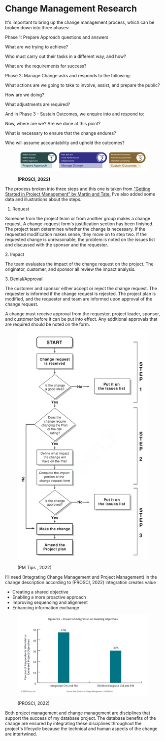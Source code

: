 # Change Management Research

It's important to bring up the change management process, which can be broken down into three phases:

&#x20;

Phase 1: Prepare Approach questions and answers

&#x20;

What are we trying to achieve?

Who must carry out their tasks in a different way, and how?

What are the requirements for success?

&#x20;

Phase 2: Manage Change asks and responds to the following:

&#x20;

What actions are we going to take to involve, assist, and prepare the public?

How are we doing?

What adjustments are required?

&#x20;

And in Phase 3 - Sustain Outcomes, we enquire into and respond to:

&#x20;

Now, where are we? Are we done at this point?

What is necessary to ensure that the change endures?

Who will assume accountability and uphold the outcomes?

<figure><img src=".gitbook/assets/a.png" alt=""><figcaption><p><strong>(PROSCI, 2022)</strong></p></figcaption></figure>

The process broken into three steps and this one is taken from ["Getting Started in Project Management" by Martin and Tate.](https://www.amazon.com/Getting-Started-Project-Management-Karen/dp/0471135038) I've also added some data and illustrations about the steps.

&#x20;

1. Request

Someone from the project team or from another group makes a change request. A change-request form's justification section has been finished. The project team determines whether the change is necessary. If the requested modification makes sense, they move on to step two. If the requested change is unreasonable, the problem is noted on the issues list and discussed with the sponsor and the requester.

&#x20;2\. Impact

The team evaluates the impact of the change request on the project. The originator, customer, and sponsor all review the impact analysis.

&#x20;

3\. Denial/Approval

The customer and sponsor either accept or reject the change request. The requester is informed if the change request is rejected. The project plan is modified, and the requester and team are informed upon approval of the change request.

A change must receive approval from the requester, project leader, sponsor, and customer before it can be put into effect. Any additional approvals that are required should be noted on the form.

&#x20;

<figure><img src=".gitbook/assets/aa.jpg" alt=""><figcaption><p>(PM Tips , 2022)</p></figcaption></figure>

I’ll need (Integrating Change Management and Project Management) in the change description according to (PROSCI, 2022) integration creates value

* Creating a shared objective
* Enabling a more proactive approach
* Improving sequencing and alignment
* Enhancing information exchange

<figure><img src=".gitbook/assets/zz.png" alt=""><figcaption><p>(PROSCI, 2022)</p></figcaption></figure>

Both project management and change management are disciplines that support the success of my database project. The database benefits of the change are ensured by integrating these disciplines throughout the project's lifecycle because the technical and human aspects of the change are intertwined.

&#x20;
